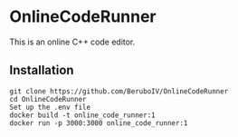 # OnlineCodeRunner

This is an online C++ code editor.

## Installation

```
git clone https://github.com/BeruboIV/OnlineCodeRunner
cd OnlineCodeRunner
Set up the .env file
docker build -t online_code_runner:1
docker run -p 3000:3000 online_code_runner:1
```

